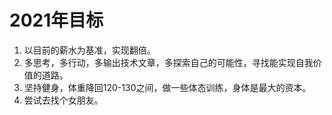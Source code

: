 # 2021年目标

1. 以目前的薪水为基准，实现翻倍。
2. 多思考，多行动，多输出技术文章，多探索自己的可能性，寻找能实现自我价值的道路。
3. 坚持健身，体重降回120-130之间，做一些体态训练，身体是最大的资本。
4. 尝试去找个女朋友。